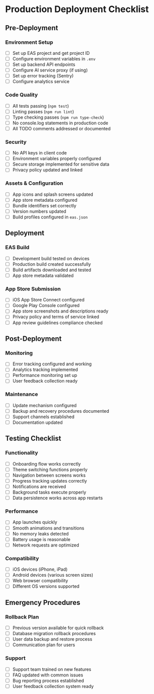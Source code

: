 # Production Deployment Checklist

## Pre-Deployment

### Environment Setup
- [ ] Set up EAS project and get project ID
- [ ] Configure environment variables in `.env`
- [ ] Set up backend API endpoints
- [ ] Configure AI service proxy (if using)
- [ ] Set up error tracking (Sentry)
- [ ] Configure analytics service

### Code Quality
- [ ] All tests passing (`npm test`)
- [ ] Linting passes (`npm run lint`)
- [ ] Type checking passes (`npm run type-check`)
- [ ] No console.log statements in production code
- [ ] All TODO comments addressed or documented

### Security
- [ ] No API keys in client code
- [ ] Environment variables properly configured
- [ ] Secure storage implemented for sensitive data
- [ ] Privacy policy updated and linked

### Assets & Configuration
- [ ] App icons and splash screens updated
- [ ] App store metadata configured
- [ ] Bundle identifiers set correctly
- [ ] Version numbers updated
- [ ] Build profiles configured in `eas.json`

## Deployment

### EAS Build
- [ ] Development build tested on devices
- [ ] Production build created successfully
- [ ] Build artifacts downloaded and tested
- [ ] App store metadata validated

### App Store Submission
- [ ] iOS App Store Connect configured
- [ ] Google Play Console configured
- [ ] App store screenshots and descriptions ready
- [ ] Privacy policy and terms of service linked
- [ ] App review guidelines compliance checked

## Post-Deployment

### Monitoring
- [ ] Error tracking configured and working
- [ ] Analytics tracking implemented
- [ ] Performance monitoring set up
- [ ] User feedback collection ready

### Maintenance
- [ ] Update mechanism configured
- [ ] Backup and recovery procedures documented
- [ ] Support channels established
- [ ] Documentation updated

## Testing Checklist

### Functionality
- [ ] Onboarding flow works correctly
- [ ] Theme switching functions properly
- [ ] Navigation between screens works
- [ ] Progress tracking updates correctly
- [ ] Notifications are received
- [ ] Background tasks execute properly
- [ ] Data persistence works across app restarts

### Performance
- [ ] App launches quickly
- [ ] Smooth animations and transitions
- [ ] No memory leaks detected
- [ ] Battery usage is reasonable
- [ ] Network requests are optimized

### Compatibility
- [ ] iOS devices (iPhone, iPad)
- [ ] Android devices (various screen sizes)
- [ ] Web browser compatibility
- [ ] Different OS versions supported

## Emergency Procedures

### Rollback Plan
- [ ] Previous version available for quick rollback
- [ ] Database migration rollback procedures
- [ ] User data backup and restore process
- [ ] Communication plan for users

### Support
- [ ] Support team trained on new features
- [ ] FAQ updated with common issues
- [ ] Bug reporting process established
- [ ] User feedback collection system ready